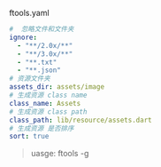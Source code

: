 

ftools.yaml

```yaml
#  忽略文件和文件夹
ignore:
  - "**/2.0x/**"
  - "**/3.0x/**"
  - "**.txt"
  - "**.json"
# 资源文件夹
assets_dir: assets/image
# 生成资源 class name
class_name: Assets
# 生成资源 class path
class_path: lib/resource/assets.dart
# 生成资源 是否排序
sort: true
```


> uasge:
> ftools -g